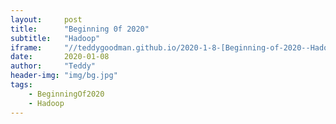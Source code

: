 ```yaml
---
layout:     post
title:      "Beginning 0f 2020"
subtitle:   "Hadoop"
iframe:     "//teddygoodman.github.io/2020-1-8-[Beginning-of-2020--Hadoop]"
date:       2020-01-08
author:     "Teddy"
header-img: "img/bg.jpg"
tags:
    - BeginningOf2020
    - Hadoop
---
```


